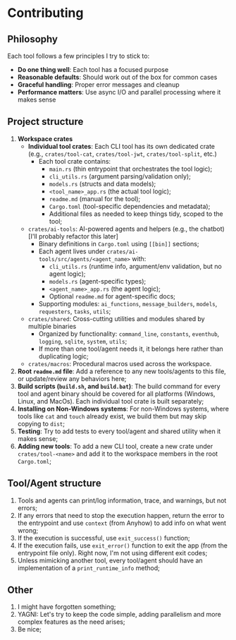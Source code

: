 # Contributing
## Philosophy
Each tool follows a few principles I try to stick to:
- **Do one thing well**: Each tool has a focused purpose
- **Reasonable defaults**: Should work out of the box for common cases
- **Graceful handling**: Proper error messages and cleanup
- **Performance matters**: Use async I/O and parallel processing where it makes sense

## Project structure
1. **Workspace crates**
   - **Individual tool crates**: Each CLI tool has its own dedicated crate (e.g., `crates/tool-cat`, `crates/tool-jwt`, `crates/tool-split`, etc.)
     - Each tool crate contains:
       - `main.rs` (thin entrypoint that orchestrates the tool logic);
       - `cli_utils.rs` (argument parsing/validation only);
       - `models.rs` (structs and data models);
       - `<tool_name>_app.rs` (the actual tool logic);
       - `readme.md` (manual for the tool);
       - `Cargo.toml` (tool-specific dependencies and metadata);
       - Additional files as needed to keep things tidy, scoped to the tool;
   - `crates/ai-tools`: AI-powered agents and helpers (e.g., the chatbot) [I'll probably refactor this later]
     - Binary definitions in `Cargo.toml` using `[[bin]]` sections;
     - Each agent lives under `crates/ai-tools/src/agents/<agent_name>` with:
       - `cli_utils.rs` (runtime info, argument/env validation, but no agent logic);
       - `models.rs` (agent-specific types);
       - `<agent_name>_app.rs` (the agent logic);
       - Optional `readme.md` for agent-specific docs;
     - Supporting modules: `ai_functions`, `message_builders`, `models`, `requesters`, `tasks`, `utils`;
   - `crates/shared`: Cross-cutting utilities and modules shared by multiple binaries
     - Organized by functionality: `command_line`, `constants`, `eventhub`, `logging`, `sqlite`, `system`, `utils`;
     - If more than one tool/agent needs it, it belongs here rather than duplicating logic;
   - `crates/macros`: Procedural macros used across the workspace.
2. **Root `readme.md` file**: Add a reference to any new tools/agents to this file, or update/review any behaviors here;
3. **Build scripts (`build.sh`, and `build.bat`)**: The build command for every tool and agent binary should be covered for all platforms (Windows, Linux, and MacOs). Each individual tool crate is built separately;
4. **Installing on Non-Windows systems**: For non-Windows systems, where tools like `cat` and `touch` already exist, we build them but may skip copying to `dist`;
5. **Testing**: Try to add tests to every tool/agent and shared utility when it makes sense;
6. **Adding new tools**: To add a new CLI tool, create a new crate under `crates/tool-<name>` and add it to the workspace members in the root `Cargo.toml`;

## Tool/Agent structure
1. Tools and agents can print/log information, trace, and warnings, but not errors;
2. If any errors that need to stop the execution happen, return the error to the entrypoint and use `context` (from Anyhow) to add info on what went wrong;
3. If the execution is successful, use `exit_success()` function;
4. If the execution fails, use `exit_error()` function to exit the app (from the entrypoint file only). Right now, I'm not using different exit codes;
5. Unless mimicking another tool, every tool/agent should have an implementation of a `print_runtime_info` method;

## Other
1. I might have forgotten something;
2. YAGNI: Let's try to keep the code simple, adding parallelism and more complex features as the need arises;
3. Be nice;